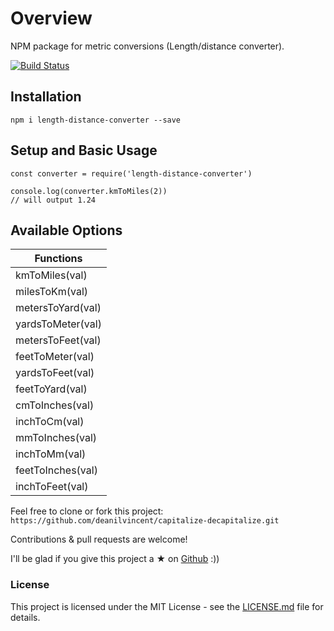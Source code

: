 # Overview

NPM package for metric conversions (Length/distance converter).

[![Build Status](https://travis-ci.org/deanilvincent/length-distance-converter.svg?branch=master)](https://travis-ci.org/deanilvincent/length-distance-converter)

## Installation
`npm i length-distance-converter --save`

## Setup and Basic Usage
```
const converter = require('length-distance-converter')

console.log(converter.kmToMiles(2))
// will output 1.24
```
## Available Options
| Functions 
| - |
|kmToMiles(val) |
|milesToKm(val)| 
|metersToYard(val) |
|yardsToMeter(val)| 
|metersToFeet(val)|
|feetToMeter(val)|
|yardsToFeet(val)|
|feetToYard(val)|
|cmToInches(val)|
|inchToCm(val)|
|mmToInches(val)|
|inchToMm(val)|
|feetToInches(val)|
|inchToFeet(val)|

Feel free to clone or fork this project:  `https://github.com/deanilvincent/capitalize-decapitalize.git`

Contributions & pull requests are welcome!

I'll be glad if you give this project a ★ on  [Github](https://github.com/deanilvincent/length-distance-converter)  :))

### [](https://github.com/deanilvincent/length-distance-converter#license)License

This project is licensed under the MIT License - see the  [LICENSE.md](https://github.com/deanilvincent/length-distance-converter/blob/master/LICENSE)  file for details.